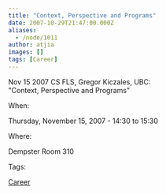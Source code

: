 ```yaml
---
title: "Context, Perspective and Programs"
date: 2007-10-29T21:47:00.000Z
aliases:
  - /node/1011
author: atjia
images: []
tags: [Career]
---
```


Nov 15 2007 CS FLS, Gregor Kiczales, UBC: \
"Context, Perspective and Programs"

When: 

Thursday, November 15, 2007 - 14:30 to 15:30

Where: 

Dempster Room 310

Tags: 

[Career](/career)
